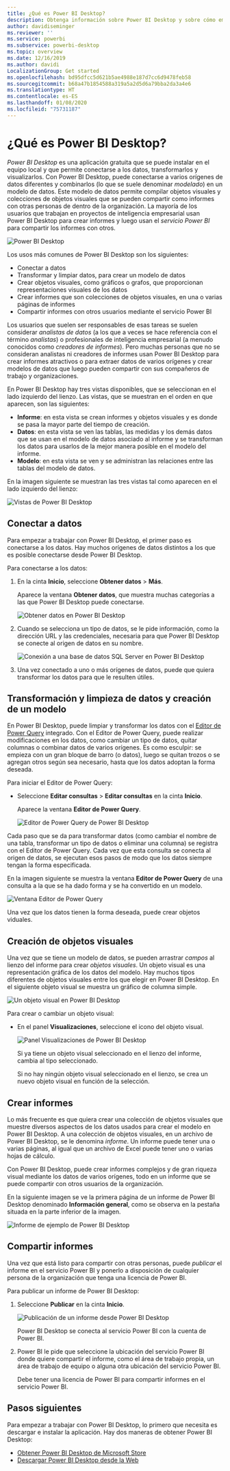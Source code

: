 ```yaml
---
title: ¿Qué es Power BI Desktop?
description: Obtenga información sobre Power BI Desktop y sobre cómo empezar a usarlo.
author: davidiseminger
ms.reviewer: ''
ms.service: powerbi
ms.subservice: powerbi-desktop
ms.topic: overview
ms.date: 12/16/2019
ms.author: davidi
LocalizationGroup: Get started
ms.openlocfilehash: bd95dfcc5d621b5ae4988e187d7cc6d9478feb58
ms.sourcegitcommit: b68a47b1854588a319a5a2d5d6a79bba2da3a4e6
ms.translationtype: HT
ms.contentlocale: es-ES
ms.lasthandoff: 01/08/2020
ms.locfileid: "75731187"
---
```

# <a name="what-is-power-bi-desktop"></a>¿Qué es Power BI Desktop?

*Power BI Desktop* es una aplicación gratuita que se puede instalar en el equipo local y que permite conectarse a los datos, transformarlos y visualizarlos. Con Power BI Desktop, puede conectarse a varios orígenes de datos diferentes y combinarlos (lo que se suele denominar *modelado*) en un modelo de datos. Este modelo de datos permite compilar objetos visuales y colecciones de objetos visuales que se pueden compartir como informes con otras personas de dentro de la organización. La mayoría de los usuarios que trabajan en proyectos de inteligencia empresarial usan Power BI Desktop para crear informes y luego usan el *servicio Power BI* para compartir los informes con otros.

![Power BI Desktop](media/desktop-what-is-desktop/what-is-desktop_01.png)

Los usos más comunes de Power BI Desktop son los siguientes:

* Conectar a datos
* Transformar y limpiar datos, para crear un modelo de datos
* Crear objetos visuales, como gráficos o grafos, que proporcionan representaciones visuales de los datos
* Crear informes que son colecciones de objetos visuales, en una o varias páginas de informes
* Compartir informes con otros usuarios mediante el servicio Power BI

Los usuarios que suelen ser responsables de esas tareas se suelen considerar *analistas de datos* (a los que a veces se hace referencia con el término *analistas*) o profesionales de inteligencia empresarial (a menudo conocidos como *creadores de informes*). Pero muchas personas que no se consideran analistas ni creadores de informes usan Power BI Desktop para crear informes atractivos o para extraer datos de varios orígenes y crear modelos de datos que luego pueden compartir con sus compañeros de trabajo y organizaciones.

En Power BI Desktop hay tres vistas disponibles, que se seleccionan en el lado izquierdo del lienzo. Las vistas, que se muestran en el orden en que aparecen, son las siguientes:
* **Informe**: en esta vista se crean informes y objetos visuales y es donde se pasa la mayor parte del tiempo de creación.
* **Datos**: en esta vista se ven las tablas, las medidas y los demás datos que se usan en el modelo de datos asociado al informe y se transforman los datos para usarlos de la mejor manera posible en el modelo del informe.
* **Modelo**: en esta vista se ven y se administran las relaciones entre las tablas del modelo de datos.

En la imagen siguiente se muestran las tres vistas tal como aparecen en el lado izquierdo del lienzo:

![Vistas de Power BI Desktop](media/desktop-what-is-desktop/what-is-desktop-07.png)
 

## <a name="connect-to-data"></a>Conectar a datos
Para empezar a trabajar con Power BI Desktop, el primer paso es conectarse a los datos. Hay muchos orígenes de datos distintos a los que es posible conectarse desde Power BI Desktop. 

Para conectarse a los datos:

1. En la cinta **Inicio**, seleccione **Obtener datos** > **Más**. 

   Aparece la ventana **Obtener datos**, que muestra muchas categorías a las que Power BI Desktop puede conectarse.

   ![Obtener datos en Power BI Desktop](media/desktop-what-is-desktop/what-is-desktop_02.png)

2. Cuando se selecciona un tipo de datos, se le pide información, como la dirección URL y las credenciales, necesaria para que Power BI Desktop se conecte al origen de datos en su nombre.

   ![Conexión a una base de datos SQL Server en Power BI Desktop](media/desktop-what-is-desktop/what-is-desktop_03.png)

3. Una vez conectado a uno o más orígenes de datos, puede que quiera transformar los datos para que le resulten útiles.

## <a name="transform-and-clean-data-create-a-model"></a>Transformación y limpieza de datos y creación de un modelo

En Power BI Desktop, puede limpiar y transformar los datos con el [Editor de Power Query](https://docs.microsoft.com/power-bi/desktop-query-overview) integrado. Con el Editor de Power Query, puede realizar modificaciones en los datos, como cambiar un tipo de datos, quitar columnas o combinar datos de varios orígenes. Es como esculpir: se empieza con un gran bloque de barro (o datos), luego se quitan trozos o se agregan otros según sea necesario, hasta que los datos adoptan la forma deseada. 

Para iniciar el Editor de Power Query:

- Seleccione **Editar consultas** > **Editar consultas** en la cinta **Inicio**.

   Aparece la ventana **Editor de Power Query**.

   ![Editor de Power Query de Power BI Desktop](media/desktop-getting-started/designer_gsg_editquery.png)

Cada paso que se da para transformar datos (como cambiar el nombre de una tabla, transformar un tipo de datos o eliminar una columna) se registra con el Editor de Power Query. Cada vez que esta consulta se conecta al origen de datos, se ejecutan esos pasos de modo que los datos siempre tengan la forma especificada.

En la imagen siguiente se muestra la ventana **Editor de Power Query** de una consulta a la que se ha dado forma y se ha convertido en un modelo.

 ![Ventana Editor de Power Query](media/desktop-getting-started/shapecombine_querysettingsfinished.png)

Una vez que los datos tienen la forma deseada, puede crear objetos viduales. 

## <a name="create-visuals"></a>Creación de objetos visuales 

Una vez que se tiene un modelo de datos, se pueden arrastrar *campos* al lienzo del informe para crear *objetos visuales*. Un objeto visual es una representación gráfica de los datos del modelo. Hay muchos tipos diferentes de objetos visuales entre los que elegir en Power BI Desktop. En el siguiente objeto visual se muestra un gráfico de columna simple. 

![Un objeto visual en Power BI Desktop](media/desktop-what-is-desktop/what-is-desktop_04.png)

Para crear o cambiar un objeto visual: 

- En el panel **Visualizaciones**, seleccione el icono del objeto visual. 

   ![Panel Visualizaciones de Power BI Desktop](media/desktop-what-is-desktop/what-is-desktop_05.png)

   Si ya tiene un objeto visual seleccionado en el lienzo del informe, cambia al tipo seleccionado. 

   Si no hay ningún objeto visual seleccionado en el lienzo, se crea un nuevo objeto visual en función de la selección.


## <a name="create-reports"></a>Crear informes

Lo más frecuente es que quiera crear una colección de objetos visuales que muestre diversos aspectos de los datos usados para crear el modelo en Power BI Desktop. A una colección de objetos visuales, en un archivo de Power BI Desktop, se le denomina *informe*. Un informe puede tener una o varias páginas, al igual que un archivo de Excel puede tener uno o varias hojas de cálculo. 

Con Power BI Desktop, puede crear informes complejos y de gran riqueza visual mediante los datos de varios orígenes, todo en un informe que se puede compartir con otros usuarios de la organización.

En la siguiente imagen se ve la primera página de un informe de Power BI Desktop denominado **Información general**, como se observa en la pestaña situada en la parte inferior de la imagen. 

![Informe de ejemplo de Power BI Desktop](media/desktop-what-is-desktop/what-is-desktop_01.png)

## <a name="share-reports"></a>Compartir informes

Una vez que está listo para compartir con otras personas, puede *publicar* el informe en el servicio Power BI y ponerlo a disposición de cualquier persona de la organización que tenga una licencia de Power BI. 

Para publicar un informe de Power BI Desktop: 

1. Seleccione **Publicar** en la cinta **Inicio**.

   ![Publicación de un informe desde Power BI Desktop](media/desktop-what-is-desktop/what-is-desktop_06.png)

   Power BI Desktop se conecta al servicio Power BI con la cuenta de Power BI. 

2. Power BI le pide que seleccione la ubicación del servicio Power BI donde quiere compartir el informe, como el área de trabajo propia, un área de trabajo de equipo o alguna otra ubicación del servicio Power BI. 

   Debe tener una licencia de Power BI para compartir informes en el servicio Power BI.


## <a name="next-steps"></a>Pasos siguientes

Para empezar a trabajar con Power BI Desktop, lo primero que necesita es descargar e instalar la aplicación. Hay dos maneras de obtener Power BI Desktop:

* [Obtener Power BI Desktop de Microsoft Store](https://aka.ms/pbidesktopstore)
* [Descargar Power BI Desktop desde la Web](https://docs.microsoft.com/power-bi/desktop-get-the-desktop#download-power-bi-desktop-directly)

